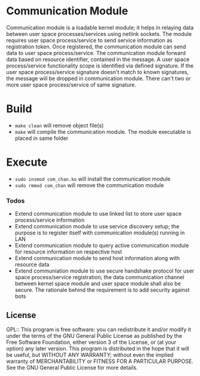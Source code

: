 # Communication Module
Communication module is a loadable kernel module; it helps in relaying data between user space processes/services using netlink sockets.
The module requires user space process/service to send service information as registration token. Once registered, the communication module can send data to user space process/service.
The communication module forward data based on resource identifier, contained in the message. A user space process/service functionality scope is identified via defined signature. If the user space process/service signature doesn't match to known signatures, the message will be dropped in communication module. There can't two or more user space process/service of same signature.

# Build
  - `make clean` will remove object file(s)
  - `make` will compile the communication module. The module executable is placed in same folder

# Execute
  - `sudo insmod com_chan.ko` will install the communication module
  - `sudo rmmod com_chan` will remove the communication module

### Todos
  - Extend communication module to use linked list to store user space process/service information
  - Extend communication module to use service discovery setup; the purpose is to register itself with communication module(s) running in LAN
  - Extend communication module to query active communication module for resource information on respective host
  - Extend communication module to send host information along with resource data
  - Extend communiation module to use secure handshake protocol for user space process/service registration; the data communication channel between kernel space module and user space module shall also be secure. The rationale behind the requirement is to add security against bots

License
----
GPL::
This program is free software: you can redistribute it and/or modify it under the terms of the GNU General Public License as published by the Free Software Foundation, either version 3 of the License, or (at your option) any later version.
This program is distributed in the hope that it will be useful, but WITHOUT ANY WARRANTY; without even the implied warranty of MERCHANTABILITY or FITNESS FOR A PARTICULAR PURPOSE.  See the GNU General Public License for more details.
